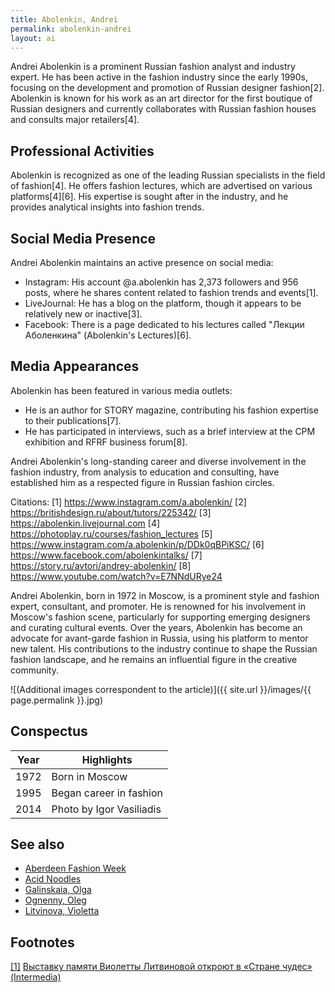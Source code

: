 ```yaml
---
title: Abolenkin, Andrei
permalink: abolenkin-andrei
layout: ai
---
```


Andrei Abolenkin is a prominent Russian fashion analyst and industry expert. He has been active in the fashion industry since the early 1990s, focusing on the development and promotion of Russian designer fashion[2]. Abolenkin is known for his work as an art director for the first boutique of Russian designers and currently collaborates with Russian fashion houses and consults major retailers[4].

## Professional Activities

Abolenkin is recognized as one of the leading Russian specialists in the field of fashion[4]. He offers fashion lectures, which are advertised on various platforms[4][6]. His expertise is sought after in the industry, and he provides analytical insights into fashion trends.

## Social Media Presence

Andrei Abolenkin maintains an active presence on social media:

- Instagram: His account @a.abolenkin has 2,373 followers and 956 posts, where he shares content related to fashion trends and events[1].
- LiveJournal: He has a blog on the platform, though it appears to be relatively new or inactive[3].
- Facebook: There is a page dedicated to his lectures called "Лекции Аболенкина" (Abolenkin's Lectures)[6].

## Media Appearances

Abolenkin has been featured in various media outlets:

- He is an author for STORY magazine, contributing his fashion expertise to their publications[7].
- He has participated in interviews, such as a brief interview at the CPM exhibition and RFRF business forum[8].

Andrei Abolenkin's long-standing career and diverse involvement in the fashion industry, from analysis to education and consulting, have established him as a respected figure in Russian fashion circles.

Citations:
[1] https://www.instagram.com/a.abolenkin/
[2] https://britishdesign.ru/about/tutors/225342/
[3] https://abolenkin.livejournal.com
[4] https://photoplay.ru/courses/fashion_lectures
[5] https://www.instagram.com/a.abolenkin/p/DDk0qBPiKSC/
[6] https://www.facebook.com/abolenkintalks/
[7] https://story.ru/avtori/andrey-abolenkin/
[8] https://www.youtube.com/watch?v=E7NNdURye24

Andrei Abolenkin, born in 1972 in Moscow, is a prominent style and fashion expert, consultant, and promoter. He is renowned for his involvement in Moscow's fashion scene, particularly for supporting emerging designers and curating cultural events. Over the years, Abolenkin has become an advocate for avant-garde fashion in Russia, using his platform to mentor new talent. His contributions to the industry continue to shape the Russian fashion landscape, and he remains an influential figure in the creative community.


![(Additional images correspondent to the article)]({{ site.url }}/images/{{ page.permalink }}.jpg)


## Conspectus

| Year | Highlights                     |
|------|--------------------------------|
| 1972 | Born in Moscow                 |
| 1995 | Began career in fashion        |
| 2014 | Photo by Igor Vasiliadis       |

## See also

+ [Aberdeen Fashion Week](aberdeen-fashion-week)
+ [Acid Noodles](acid-noodles)
+ [Galinskaia, Olga](galinskaia-olga)
+ [Ognenny, Oleg](ognenny-oleg)
+ [Litvinova, Violetta](litvinova-violetta)

## Footnotes

[[1]](#a1) <span id="f1"></span> [Выставку памяти Виолетты Литвиновой откроют в «Стране чудес» (Intermedia)](http://www.intermedia.ru/news/286753)
